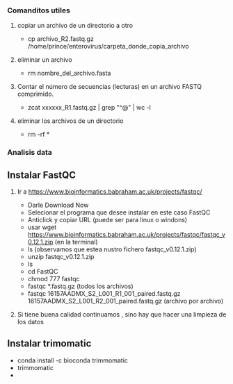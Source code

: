 ### Comanditos utiles
1. copiar un archivo de un directorio a otro
   - cp archivo_R2.fastq.gz /home/prince/enterovirus/carpeta_donde_copia_archivo
     
2. eliminar un archivo
   - rm nombre_del_archivo.fasta
3. Contar el número de secuencias (lecturas) en un archivo FASTQ comprimido.
   - zcat xxxxxx_R1.fastq.gz | grep "^@" | wc -l
4. eliminar los archivos de un directorio
   - rm -rf * 


### Analisis data
## Instalar FastQC
1. Ir a https://www.bioinformatics.babraham.ac.uk/projects/fastqc/
   - Darle Download Now
   - Selecionar el programa que desee instalar en este caso FastQC
   - Anticlick y copiar URL (puede ser para linux o windons)
   - usar wget https://www.bioinformatics.babraham.ac.uk/projects/fastqc/fastqc_v0.12.1.zip (en la terminal)
   - ls (observamos que estea nustro fichero fastqc_v0.12.1.zip)
   - unzip fastqc_v0.12.1.zip
   - ls
   - cd FastQC
   - chmod 777 fastqc
   - fastqc *.fastq.gz (todos los archivos)
   - fastqc 16157AADMX_S2_L001_R1_001_paired.fastq.gz 16157AADMX_S2_L001_R2_001_paired.fastq.gz (archivo por archivo)

2. Si tiene buena calidad continuamos , sino hay que hacer una limpieza de los datos
## Instalar trimomatic 
- conda install -c bioconda trimmomatic
- trimmomatic
- 
